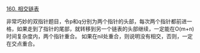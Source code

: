 [160. 相交链表](https://leetcode-cn.com/problems/intersection-of-two-linked-lists/)

非常巧妙的双指针题目，令p和q分别为两个指针的头部，每次两个指针都前进一格，如果走到了指针的尾部，就转移到另一个链表的头部继续，一定能在O(m+n)时间复杂度内，两个指针重合。
如果在nil处重合，则说明没有相交，否则，一定在交点重合。